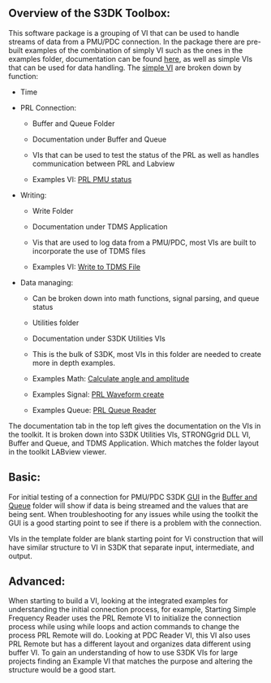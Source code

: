 ﻿

## Overview of the S3DK Toolbox:

This software package is a grouping of VI that can be used to handle streams of data from a PMU/PDC connection. In the package there are pre-built examples of the combination of simply VI such as the ones in the examples folder, documentation can be found [here](https://alsetlab.github.io/S3DK/docs/PDC_Reader.html), as well as simple VIs that can be used for data handling. The [simple VI](https://alsetlab.github.io/S3DK/docs/Get_Real_PMU_Data.html) are broken down by function:

-   Time
    
-   PRL Connection:
    

	-   Buffer and Queue Folder
    
	-   Documentation under Buffer and Queue
    
	-   VIs that can be used to test the status of the PRL as well as handles communication between PRL and Labview
    
	-   Examples VI: [PRL PMU status](https://alsetlab.github.io/S3DK/docs/PRL_PMU_Status.html)
    

-   Writing:
    

	-  	 Write Folder
    
	-   Documentation under TDMS Application
    
	-   Vis that are used to log data from a PMU/PDC, most VIs are built to incorporate the use of TDMS files
    
	-   Examples VI: [Write to TDMS File](https://alsetlab.github.io/S3DK/docs/Write_to_TDMS.html)
    

-   Data managing:
    

	-   Can be broken down into math functions, signal parsing, 	and queue status
    
	-   Utilities folder
    
	-   Documentation under S3DK Utilities VIs
    
	-   This is the bulk of S3DK, most VIs in this folder are needed to create more in depth examples.
    
	-   Examples Math: [Calculate angle and amplitude](https://alsetlab.github.io/S3DK/docs/Calculate_Angle_and_Amplitude.html)
    
	-   Examples Signal: [PRL Waveform create](https://alsetlab.github.io/S3DK/docs/PRL_Create_Waveform_Signal_by_Interpolation.html)
    
	-   Examples Queue: [PRL Queue Reader](https://alsetlab.github.io/S3DK/docs/PRL_Queue_Reader.html)
    

The documentation tab in the top left gives the documentation on the VIs in the toolkit. It is broken down into S3DK Utilities VIs, STRONGgrid DLL VI, Buffer and Queue, and TDMS Application. Which matches the folder layout in the toolkit LABview viewer.

## Basic:

For initial testing of a connection for PMU/PDC  S3DK [GUI](https://alsetlab.github.io/S3DK/docs/S3DK_GUI.html) in the [Buffer and Queue](https://alsetlab.github.io/S3DK/docs/PRL_Reader_Buffer.html) folder will show if data is being streamed and the values that are being sent. When troubleshooting for any issues while using the toolkit the GUI is a good starting point to see if there is a problem with the connection.

VIs in the template folder are blank starting point for Vi construction that will have similar structure to VI in S3DK that separate input, intermediate, and output.

## Advanced:

When starting to build a VI, looking at the integrated examples for understanding the initial connection process, for example, Starting Simple Frequency Reader uses the PRL Remote VI to initialize the connection process while using while loops and action commands to change the process PRL Remote will do. Looking at PDC Reader VI, this VI also uses PRL Remote but has a different layout and organizes data different using buffer VI. To gain an understanding of how to use S3DK VIs for large projects finding an Example VI that matches the purpose and altering the structure would be a good start.
